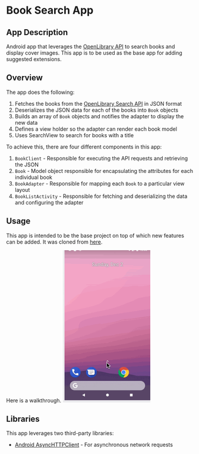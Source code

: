 # Book Search App

## App Description
Android app that leverages the [OpenLibrary API](https://openlibrary.org/developers/api) to search books and display cover images. This app is to be used as the base app for adding suggested extensions.

## Overview

The app does the following:

1. Fetches the books from the [OpenLibrary Search API](https://openlibrary.org/dev/docs/api/search) in JSON format
2. Deserializes the JSON data for each of the books into `Book` objects
3. Builds an array of `Book` objects and notifies the adapter to display the new data
4. Defines a view holder so the adapter can render each book model
5. Uses SearchView to search for books with a title


To achieve this, there are four different components in this app:

1. `BookClient` - Responsible for executing the API requests and retrieving the JSON
2. `Book` - Model object responsible for encapsulating the attributes for each individual book
3. `BookAdapter` - Responsible for mapping each `Book` to a particular view layout
4. `BookListActivity` - Responsible for fetching and deserializing the data and configuring the adapter

## Usage
This app is intended to be the base project on top of which new features can be added. It was cloned from [here](https://github.com/codepath/android-booksearch-exercise/).

Here is a walkthrough.
<img src='walkthrough.gif' title='Video Walkthrough' width='' />

## Libraries

This app leverages two third-party libraries:

 * [Android AsyncHTTPClient](http://loopj.com/android-async-http/) - For asynchronous network requests

